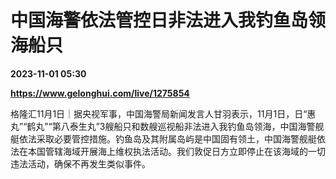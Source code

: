 # 中国海警依法管控日非法进入我钓鱼岛领海船只

**2023-11-01 05:30**

**https://www.gelonghui.com/live/1275854**

格隆汇11月1日｜据央视军事，中国海警局新闻发言人甘羽表示，11月1日，日“惠丸”“鹤丸”“第八泰生丸”3艘船只和数艘巡视船非法进入我钓鱼岛领海，中国海警舰艇依法采取必要管控措施。钓鱼岛及其附属岛屿是中国固有领土，中国海警舰艇依法在本国管辖海域开展海上维权执法活动。我们敦促日方立即停止在该海域的一切违法活动，确保不再发生类似事件。